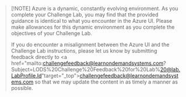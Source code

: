 > [!NOTE] Azure is a dynamic, constantly evolving environment. As you complete your Challenge Lab, you may find that the provided guidance is identical to what you encounter in the Azure UI. Please make allowances for this dynamic environment as you complete the objectives of your Challenge Lab.
>
>If you do encounter a misalignment between the Azure UI and the Challenge Lab instructions, please let us know by submitting feedback directly to <a href="mailto:challengefeedback@learnondemandsystems.com?Subject=LODS%20Challenge%20Feedback%20for%20Lab%20@lab.LabProfile.Id"target="_top">challengefeedback@learnondemandsystems.com</a>
so that we may update the content in as timely a manner as possible.

